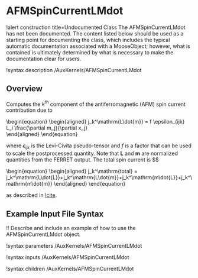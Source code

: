 # AFMSpinCurrentLMdot

!alert construction title=Undocumented Class
The AFMSpinCurrentLMdot has not been documented. The content listed below should be used as a starting point for
documenting the class, which includes the typical automatic documentation associated with a
MooseObject; however, what is contained is ultimately determined by what is necessary to make the
documentation clear for users.

!syntax description /AuxKernels/AFMSpinCurrentLMdot

## Overview

Computes the $k^\mathrm{th}$ component of the antiferromagnetic (AFM) spin current contribution due to

\begin{equation}
  \begin{aligned}
    j_k^\mathrm{L\dot{m}} = f \epsilon_{ijk} L_i \frac{\partial m_j}{\partial x_j}\
  \end{aligned}
\end{equation}

where $\epsilon_{ijk}$ is the Levi-Civita pseudo-tensor and $f$ is a factor that can be used to scale the postprocessed quantity. Note that $\mathbf{L}$ and $\mathbf{m}$ are normalized quantities from the FERRET output. The total spin current is $$

\begin{equation}
  \begin{aligned}
    j_k^\mathrm{total} = j_k^\mathrm{L\dot{L}}+j_k^\mathrm{L\dot{m}}+j_k^\mathrm{m\dot{L}}+j_k^\mathrm{m\dot{m}}
  \end{aligned}
\end{equation}

as described in [!cite](Cheng2014).

## Example Input File Syntax

!! Describe and include an example of how to use the AFMSpinCurrentLMdot object.

!syntax parameters /AuxKernels/AFMSpinCurrentLMdot

!syntax inputs /AuxKernels/AFMSpinCurrentLMdot

!syntax children /AuxKernels/AFMSpinCurrentLMdot
